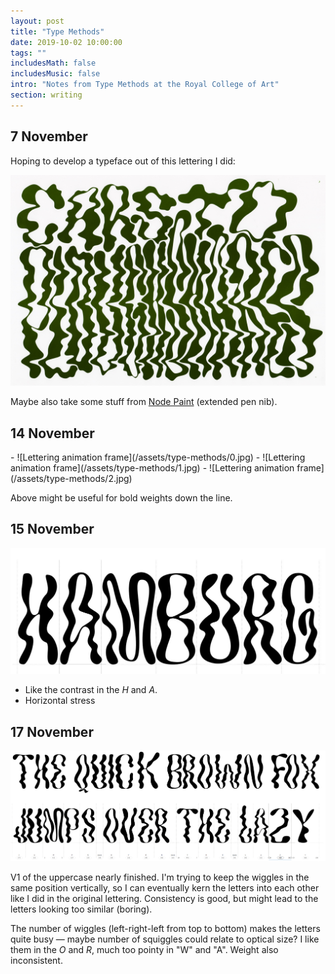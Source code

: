 ```yaml
---
layout: post
title: "Type Methods"
date: 2019-10-02 10:00:00
tags: ""
includesMath: false
includesMusic: false
intro: "Notes from Type Methods at the Royal College of Art"
section: writing
---
```


## 7 November
Hoping to develop a typeface out of this lettering I did:

![Cars to ploughshares poster](/assets/posters/ploughshares.jpg)

Maybe also take some stuff from [Node Paint](http://www.maxkoehler.com/node-paint/) (extended pen nib).

## 14 November

<div class='full gallery' markdown ='1'>
- ![Lettering animation frame](/assets/type-methods/0.jpg)
- ![Lettering animation frame](/assets/type-methods/1.jpg)
- ![Lettering animation frame](/assets/type-methods/2.jpg)
</div>

Above might be useful for bold weights down the line.

## 15 November

![Hamburg 1](/assets/type-methods/hamburg-1.jpg)
- Like the contrast in the *H* and *A*.
- Horizontal stress

## 17 November
![Type sample](/assets/type-methods/Capture-3.PNG)

V1 of the uppercase nearly finished. I'm trying to keep the wiggles in the same position vertically, so I can eventually kern the letters into each other like I did in the original lettering. Consistency is good, but might lead to the letters looking too similar (boring).

The number of wiggles (left-right-left from top to bottom) makes the letters quite busy — maybe number of squiggles could relate to optical size? I like them in the *O* and *R*, much too pointy in "W" and "A". Weight also inconsistent.